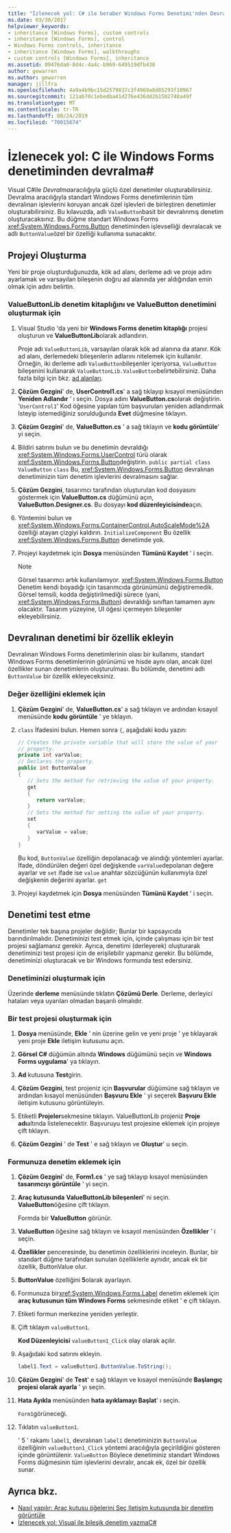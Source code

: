 ```yaml
---
title: "İzlenecek yol: C# ile beraber Windows Forms Denetimi'nden Devralma"
ms.date: 03/30/2017
helpviewer_keywords:
- inheritance [Windows Forms], custom controls
- inheritance [Windows Forms], control
- Windows Forms controls, inheritance
- inheritance [Windows Forms], walkthroughs
- custom controls [Windows Forms], inheritance
ms.assetid: 09476da0-8d4c-4a4c-b969-649519dfb438
author: gewarren
ms.author: gewarren
manager: jillfra
ms.openlocfilehash: 4a9a4b9bc15d2579837c3f4969a8d85293f10967
ms.sourcegitcommit: 121ab70c1ebedba41d276e436dd2b1502748a49f
ms.translationtype: MT
ms.contentlocale: tr-TR
ms.lasthandoff: 08/24/2019
ms.locfileid: "70015674"
---
```

# <a name="walkthrough-inherit-from-a-windows-forms-control-with-c"></a>İzlenecek yol: C ile Windows Forms denetiminden devralma\#

Visual C#ile *Devralma*aracılığıyla güçlü özel denetimler oluşturabilirsiniz. Devralma aracılığıyla standart Windows Forms denetimlerinin tüm devralınan işlevlerini koruyan ancak özel işlevleri de birleştiren denetimler oluşturabilirsiniz. Bu kılavuzda, adlı `ValueButton`basit bir devralınmış denetim oluşturacaksınız. Bu düğme standart Windows Forms <xref:System.Windows.Forms.Button> denetiminden işlevselliği devralacak ve adlı `ButtonValue`özel bir özelliği kullanıma sunacaktır.

## <a name="create-the-project"></a>Projeyi Oluşturma

Yeni bir proje oluşturduğunuzda, kök ad alanı, derleme adı ve proje adını ayarlamak ve varsayılan bileşenin doğru ad alanında yer aldığından emin olmak için adını belirtin.

### <a name="to-create-the-valuebuttonlib-control-library-and-the-valuebutton-control"></a>ValueButtonLib denetim kitaplığını ve ValueButton denetimini oluşturmak için

1. Visual Studio 'da yeni bir **Windows Forms denetim kitaplığı** projesi oluşturun ve **ValueButtonLib**olarak adlandırın.

     Proje adı `ValueButtonLib`, varsayılan olarak kök ad alanına da atanır. Kök ad alanı, derlemedeki bileşenlerin adlarını nitelemek için kullanılır. Örneğin, iki derleme adlı `ValueButton`bileşenler içeriyorsa, `ValueButton` bileşenini kullanarak `ValueButtonLib.ValueButton`belirtebilirsiniz. Daha fazla bilgi için bkz. [ad alanları](../../../csharp/programming-guide/namespaces/index.md).

2. **Çözüm Gezgini**' de, **UserControl1.cs**' a sağ tıklayıp kısayol menüsünden **Yeniden Adlandır** ' ı seçin. Dosya adını **ValueButton.cs**olarak değiştirin. '`UserControl1`' Kod öğesine yapılan tüm başvuruları yeniden adlandırmak Isteyip istemediğiniz sorulduğunda **Evet** düğmesine tıklayın.

3. **Çözüm Gezgini**' de, **ValueButton.cs** ' a sağ tıklayın ve **kodu görüntüle**' yi seçin.

4. Bildiri satırını bulun ve bu denetimin devraldığı <xref:System.Windows.Forms.UserControl> türü olarak <xref:System.Windows.Forms.Button>değiştirin. `public partial class ValueButton` `class` Bu, <xref:System.Windows.Forms.Button> devralınan denetiminizin tüm denetim işlevlerini devralmasını sağlar.

5. **Çözüm Gezgini**, tasarımcı tarafından oluşturulan kod dosyasını göstermek için **ValueButton.cs** düğümünü açın, **ValueButton.Designer.cs**. Bu dosyayı **kod düzenleyicisinde**açın.

6. Yöntemini bulun ve <xref:System.Windows.Forms.ContainerControl.AutoScaleMode%2A> özelliği atayan çizgiyi kaldırın. `InitializeComponent` Bu özellik <xref:System.Windows.Forms.Button> denetimde yok.

7. Projeyi kaydetmek için **Dosya** menüsünden **Tümünü Kaydet** ' i seçin.

    > [!NOTE]
    > Görsel tasarımcı artık kullanılamıyor. <xref:System.Windows.Forms.Button> Denetim kendi boyadığı için tasarımcıda görünümünü değiştiremedik. Görsel temsili, kodda değiştirilmediği sürece (yani, <xref:System.Windows.Forms.Button>) devraldığı sınıftan tamamen aynı olacaktır. Tasarım yüzeyine, UI öğesi içermeyen bileşenler ekleyebilirsiniz.

## <a name="add-a-property-to-your-inherited-control"></a>Devralınan denetimi bir özellik ekleyin

Devralınan Windows Forms denetimlerinin olası bir kullanımı, standart Windows Forms denetimlerinin görünümü ve hisde aynı olan, ancak özel özellikler sunan denetimlerin oluşturulması. Bu bölümde, denetimi adlı `ButtonValue` bir özellik ekleyeceksiniz.

### <a name="to-add-the-value-property"></a>Değer özelliğini eklemek için

1. **Çözüm Gezgini**' de, **ValueButton.cs**' a sağ tıklayın ve ardından kısayol menüsünde **kodu görüntüle** ' ye tıklayın.

2. `class` İfadesini bulun. Hemen sonra `{`, aşağıdaki kodu yazın:

    ```csharp
    // Creates the private variable that will store the value of your
    // property.
    private int varValue;
    // Declares the property.
    public int ButtonValue
    {
       // Sets the method for retrieving the value of your property.
       get
       {
          return varValue;
       }
       // Sets the method for setting the value of your property.
       set
       {
          varValue = value;
       }
    }
    ```

     Bu kod, `ButtonValue` özelliğin depolanacağı ve alındığı yöntemleri ayarlar. İfade, döndürülen değeri özel değişkende `varValue`depolanan değere ayarlar ve `set` ifade ise `value` anahtar sözcüğünün kullanımıyla özel değişkenin değerini ayarlar. `get`

3. Projeyi kaydetmek için **Dosya** menüsünden **Tümünü Kaydet** ' i seçin.

## <a name="test-the-control"></a>Denetimi test etme

Denetimler tek başına projeler değildir; Bunlar bir kapsayıcıda barındırılmalıdır. Denetiminizi test etmek için, içinde çalışması için bir test projesi sağlamanız gerekir. Ayrıca, denetimi (derleyerek) oluşturarak denetiminizi test projesi için de erişilebilir yapmanız gerekir. Bu bölümde, denetiminizi oluşturacak ve bir Windows formunda test edersiniz.

### <a name="to-build-your-control"></a>Denetiminizi oluşturmak için

Üzerinde **derleme** menüsünde tıklatın **Çözümü Derle**. Derleme, derleyici hataları veya uyarıları olmadan başarılı olmalıdır.

### <a name="to-create-a-test-project"></a>Bir test projesi oluşturmak için

1. **Dosya** menüsünde, **Ekle** ' nin üzerine gelin ve yeni proje ' ye tıklayarak yeni proje **Ekle** iletişim kutusunu açın.

2. **Görsel C#**  düğümün altında **Windows** düğümünü seçin ve **Windows Forms uygulama**' ya tıklayın.

3. **Ad** kutusuna **Test**girin.

4. **Çözüm Gezgini**, test projeniz için **Başvurular** düğümüne sağ tıklayın ve ardından kısayol menüsünden **Başvuru Ekle** ' yi seçerek **Başvuru Ekle** iletişim kutusunu görüntüleyin.

5. Etiketli **Projeler**sekmesine tıklayın. ValueButtonLib projeniz **Proje adı**altında listelenecektir. Başvuruyu test projesine eklemek için projeye çift tıklayın.

6. **Çözüm Gezgini** ' de **Test** ' e sağ tıklayın ve **Oluştur**' u seçin.

### <a name="to-add-your-control-to-the-form"></a>Formunuza denetim eklemek için

1. **Çözüm Gezgini**' de, **Form1.cs** ' ye sağ tıklayıp kısayol menüsünden **tasarımcıyı görüntüle** ' yi seçin.

2. **Araç kutusunda** **ValueButtonLib bileşenleri**' ni seçin. **ValueButton**öğesine çift tıklayın.

     Formda bir **ValueButton** görünür.

3. **ValueButton** öğesine sağ tıklayın ve kısayol menüsünden **Özellikler** ' i seçin.

4. **Özellikler** penceresinde, bu denetimin özelliklerini inceleyin. Bunlar, bir standart düğme tarafından sunulan özelliklerle aynıdır, ancak ek bir özellik, ButtonValue olur.

5. **ButtonValue** özelliğini **5**olarak ayarlayın.

6. Formunuza bir<xref:System.Windows.Forms.Label> denetim eklemek için **araç kutusunun** **tüm Windows Forms** sekmesinde etiket ' e çift tıklayın.

7. Etiketi formun merkezine yeniden yerleştir.

8. Çift tıklayın `valueButton1`.

     **Kod Düzenleyicisi** `valueButton1_Click` olay olarak açılır.

9. Aşağıdaki kod satırını ekleyin.

    ```csharp
    label1.Text = valueButton1.ButtonValue.ToString();
    ```

10. **Çözüm Gezgini**' de **Test**' e sağ tıklayın ve kısayol menüsünde **Başlangıç projesi olarak ayarla** ' yı seçin.

11. **Hata Ayıkla** menüsünden **hata ayıklamayı Başlat**' ı seçin.

     `Form1`görüneceği.

12. Tıklatın `valueButton1`.

     ' 5 ' rakamı `label1`, devralınan `label1` denetiminizin `ButtonValue` özelliğinin `valueButton1_Click` yöntemi aracılığıyla geçirildiğini gösteren içinde görüntülenir. `ValueButton` Böylece denetiminiz standart Windows Forms düğmesinin tüm işlevlerini devralır, ancak ek, özel bir özellik sunar.

## <a name="see-also"></a>Ayrıca bkz.

- [Nasıl yapılır: Araç kutusu öğelerini Seç Iletişim kutusunda bir denetim görüntüle](how-to-display-a-control-in-the-choose-toolbox-items-dialog-box.md)
- [İzlenecek yol: Visual ile bileşik denetim yazmaC#](walkthrough-authoring-a-composite-control-with-visual-csharp.md)
